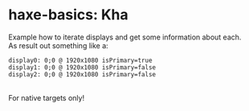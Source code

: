 haxe-basics: Kha
=========================

Example how to iterate displays and get some information about each.<br/>
As result out something like a:<br/>
```
display0: 0;0 @ 1920x1080 isPrimary=true
display1: 0;0 @ 1920x1080 isPrimary=false
display2: 0;0 @ 1920x1080 isPrimary=false
```
<br/>
For native targets only!
